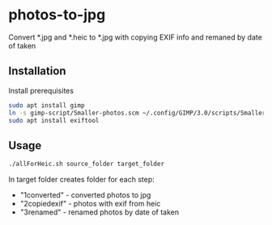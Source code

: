 # photos-to-jpg

Convert *.jpg and *.heic to *.jpg with copying EXIF info and remaned by date of taken

## Installation

Install prerequisites

````bash
sudo apt install gimp
ln -s gimp-script/Smaller-photos.scm ~/.config/GIMP/3.0/scripts/Smaller-photos.scm
sudo apt install exiftool
````

## Usage

````bash
./allForHeic.sh source_folder target_folder
````

In target folder creates folder for each step:
* "1converted" - converted photos to jpg
* "2copiedexif" - photos with exif from heic
* "3renamed" - renamed photos by date of taken
